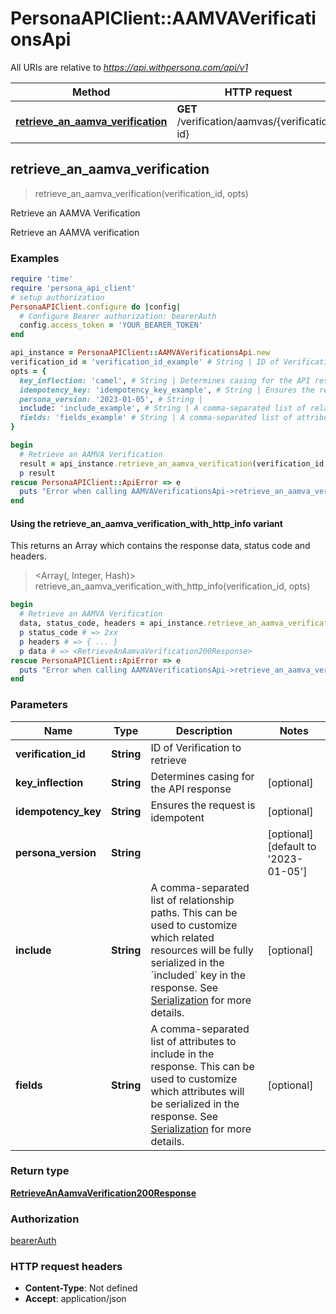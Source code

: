 # PersonaAPIClient::AAMVAVerificationsApi

All URIs are relative to *https://api.withpersona.com/api/v1*

| Method | HTTP request | Description |
| ------ | ------------ | ----------- |
| [**retrieve_an_aamva_verification**](AAMVAVerificationsApi.md#retrieve_an_aamva_verification) | **GET** /verification/aamvas/{verification-id} | Retrieve an AAMVA Verification |


## retrieve_an_aamva_verification

> <RetrieveAnAamvaVerification200Response> retrieve_an_aamva_verification(verification_id, opts)

Retrieve an AAMVA Verification

Retrieve an AAMVA verification

### Examples

```ruby
require 'time'
require 'persona_api_client'
# setup authorization
PersonaAPIClient.configure do |config|
  # Configure Bearer authorization: bearerAuth
  config.access_token = 'YOUR_BEARER_TOKEN'
end

api_instance = PersonaAPIClient::AAMVAVerificationsApi.new
verification_id = 'verification_id_example' # String | ID of Verification to retrieve
opts = {
  key_inflection: 'camel', # String | Determines casing for the API response
  idempotency_key: 'idempotency_key_example', # String | Ensures the request is idempotent
  persona_version: '2023-01-05', # String | 
  include: 'include_example', # String | A comma-separated list of relationship paths. This can be used to customize which related resources will be fully serialized in the `included` key in the response. See [Serialization](https://docs.withpersona.com/reference/serialization#inclusion-of-related-resources) for more details.
  fields: 'fields_example' # String | A comma-separated list of attributes to include in the response. This can be used to customize which attributes will be serialized in the response. See [Serialization](https://docs.withpersona.com/reference/serialization#sparse-fieldsets) for more details.
}

begin
  # Retrieve an AAMVA Verification
  result = api_instance.retrieve_an_aamva_verification(verification_id, opts)
  p result
rescue PersonaAPIClient::ApiError => e
  puts "Error when calling AAMVAVerificationsApi->retrieve_an_aamva_verification: #{e}"
end
```

#### Using the retrieve_an_aamva_verification_with_http_info variant

This returns an Array which contains the response data, status code and headers.

> <Array(<RetrieveAnAamvaVerification200Response>, Integer, Hash)> retrieve_an_aamva_verification_with_http_info(verification_id, opts)

```ruby
begin
  # Retrieve an AAMVA Verification
  data, status_code, headers = api_instance.retrieve_an_aamva_verification_with_http_info(verification_id, opts)
  p status_code # => 2xx
  p headers # => { ... }
  p data # => <RetrieveAnAamvaVerification200Response>
rescue PersonaAPIClient::ApiError => e
  puts "Error when calling AAMVAVerificationsApi->retrieve_an_aamva_verification_with_http_info: #{e}"
end
```

### Parameters

| Name | Type | Description | Notes |
| ---- | ---- | ----------- | ----- |
| **verification_id** | **String** | ID of Verification to retrieve |  |
| **key_inflection** | **String** | Determines casing for the API response | [optional] |
| **idempotency_key** | **String** | Ensures the request is idempotent | [optional] |
| **persona_version** | **String** |  | [optional][default to &#39;2023-01-05&#39;] |
| **include** | **String** | A comma-separated list of relationship paths. This can be used to customize which related resources will be fully serialized in the &#x60;included&#x60; key in the response. See [Serialization](https://docs.withpersona.com/reference/serialization#inclusion-of-related-resources) for more details. | [optional] |
| **fields** | **String** | A comma-separated list of attributes to include in the response. This can be used to customize which attributes will be serialized in the response. See [Serialization](https://docs.withpersona.com/reference/serialization#sparse-fieldsets) for more details. | [optional] |

### Return type

[**RetrieveAnAamvaVerification200Response**](RetrieveAnAamvaVerification200Response.md)

### Authorization

[bearerAuth](../README.md#bearerAuth)

### HTTP request headers

- **Content-Type**: Not defined
- **Accept**: application/json


